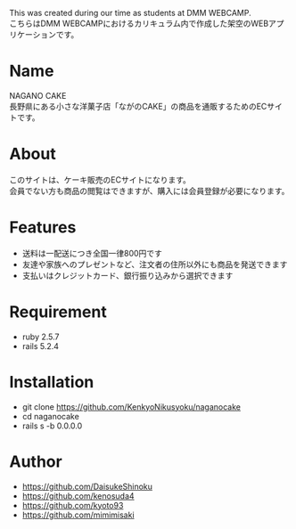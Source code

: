 This was created during our time as students at DMM WEBCAMP.  
こちらはDMM WEBCAMPにおけるカリキュラム内で作成した架空のWEBアプリケーションです。

# Name

NAGANO CAKE  
長野県にある小さな洋菓子店「ながのCAKE」の商品を通販するためのECサイトです。


# About

このサイトは、ケーキ販売のECサイトになります。  
会員でない方も商品の閲覧はできますが、購入には会員登録が必要になります。


# Features
* 送料は一配送につき全国一律800円です  
* 友達や家族へのプレゼントなど、注文者の住所以外にも商品を発送できます  
* 支払いはクレジットカード、銀行振り込みから選択できます  


# Requirement
* ruby 2.5.7  
* rails 5.2.4


# Installation
* git clone https://github.com/KenkyoNikusyoku/naganocake
* cd naganocake
* rails s -b 0.0.0.0


# Author
* https://github.com/DaisukeShinoku
* https://github.com/kenosuda4
* https://github.com/kyoto93
* https://github.com/mimimisaki
